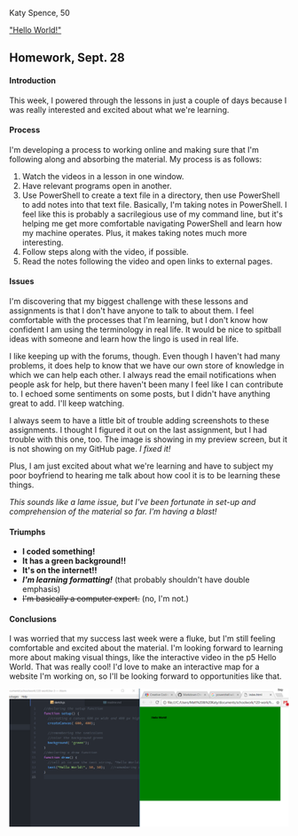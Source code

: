 Katy Spence, 50

["Hello World!"](https://katyspence.github.io/120-work/hw-3/)

## Homework, Sept. 28

#### Introduction
This week, I powered through the lessons in just a couple of days because I was really interested and excited about what we're learning.

#### Process
I'm developing a process to working online and making sure that I'm following along and absorbing the material. My process is as follows:
1. Watch the videos in a lesson in one window.
2. Have relevant programs open in another.
3. Use PowerShell to create a text file in a directory, then use PowerShell to add notes into that text file. Basically, I'm taking notes in PowerShell. I feel like this is probably a sacrilegious use of my command line, but it's helping me get more comfortable navigating PowerShell and learn how my machine operates. Plus, it makes taking notes much more interesting.
4. Follow steps along with the video, if possible.
5. Read the notes following the video and open links to external pages.


#### Issues
I'm discovering that my biggest challenge with these lessons and assignments is that I don't have anyone to talk to about them. I feel comfortable with the processes that I'm learning, but I don't know how confident I am using the terminology in real life. It would be nice to spitball ideas with someone and learn how the lingo is used in real life.

I like keeping up with the forums, though. Even though I haven't had many problems, it does help to know that we have our own store of knowledge in which we can help each other. I always read the email notifications when people ask for help, but there haven't been many I feel like I can contribute to. I echoed some sentiments on some posts, but I didn't have anything great to add. I'll keep watching.

I always seem to have a little bit of trouble adding screenshots to these assignments. I thought I figured it out on the last assignment, but I had trouble with this one, too. The image is showing in my preview screen, but it is not showing on my GitHub page. *I fixed it!*


Plus, I am just excited about what we're learning and have to subject my poor boyfriend to hearing me talk about how cool it is to be learning these things.

*This sounds like a lame issue, but I've been fortunate in set-up and comprehension of the material so far. I'm having a blast!*

#### Triumphs
- **I coded something!**
- **It has a green background!!**
- **It's on the internet!!**
- **_I'm learning formatting!_** (that probably shouldn't have double emphasis)
- ~~I'm basically a computer expert.~~ (no, I'm not.)

#### Conclusions
I was worried that my success last week were a fluke, but I'm still feeling comfortable and excited about the material. I'm looking forward to learning more about making visual things, like the interactive video in the p5 Hello World. That was really cool! I'd love to make an interactive map for a website I'm working on, so I'll be looking forward to opportunities like that.

![Here's my Hello World.](./Capture.PNG)
